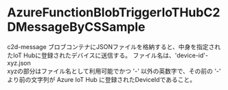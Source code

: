 # AzureFunctionBlobTriggerIoTHubC2DMessageByCSSample

c2d-message ブロブコンテナにJSONファイルを格納すると、中身を指定されたIoT Hubに登録されたデバイスに送信する。 
ファイル名は、'device-id'-xyz.json  
xyzの部分はファイル名として利用可能でかつ '-' 以外の英数字で、その前の '-' より前の文字列が Azure IoT Hub に登録されたDeviceIdであること。
